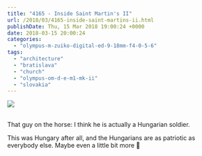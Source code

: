 ```yaml
---
title: "4165 - Inside Saint Martin's II"
url: /2018/03/4165-inside-saint-martins-ii.html
publishDate: Thu, 15 Mar 2018 19:00:24 +0000
date: 2018-03-15 20:00:24
categories: 
  - "olympus-m-zuiko-digital-ed-9-18mm-f4-0-5-6"
tags: 
  - "architecture"
  - "bratislava"
  - "church"
  - "olympus-om-d-e-m1-mk-ii"
  - "slovakia"
---
```

<div class="container">
<div class="center"><a target="_blank" href="https://d25zfm9zpd7gm5.cloudfront.net/1200x1200/2017/20170605_131049_lr.jpg"><img class="webfeedsFeaturedVisual" src="https://d25zfm9zpd7gm5.cloudfront.net/0600x0600/2017/20170605_131049_lr.jpg" /></a></div>
</div>
<br />

<a target="_blank" href="https://d25zfm9zpd7gm5.cloudfront.net/1200x1200/2017/20170605_131231_lr.jpg"><img style="margin: 0pt 10px 0pt 0px; float: left;" src="https://d25zfm9zpd7gm5.cloudfront.net/0150x0150/2017/20170605_131231_lr.jpg" alt="" border="0" /></a> That guy on the horse: I think he is actually a Hungarian soldier. 

This was Hungary after all, and the Hungarians are as patriotic as everybody else. Maybe even a little bit more 🙂


